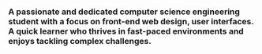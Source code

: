 <h3><b>A passionate and dedicated computer science engineering student with a focus on front-end web design, user interfaces. A quick learner who thrives in fast-paced environments and enjoys tackling complex challenges.</b></h3>
